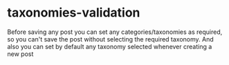 # taxonomies-validation
Before saving any post you can set any categories/taxonomies as required, so you can't save the post without selecting the required taxonomy. And also you can set by default any taxonomy selected whenever creating a new post
